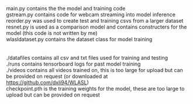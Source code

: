 main.py contains the the model and training code <br>
gstream.py contains code for webcam streaming into model inference <br>
reorder.py was used to create test and training csvs from a larger dataset <br>
resnet.py is used as a comparison model and contains constructers for the model (this code is not written by me) <br>
wlasldataset.py contains the dataset class for model training <br>
<br><br>
./datafiles contains all csv and txt files used for training and testing <br>
./runs contains tensorboard logs for past model training <br>
./videos contains all videos trained on, this is too large for upload but can be provided on request (or downloaded at https://github.com/dxli94/WLASL) <br>
checkpoint.pth is the training weights for the model, these are too large to upload but can be provided on request
